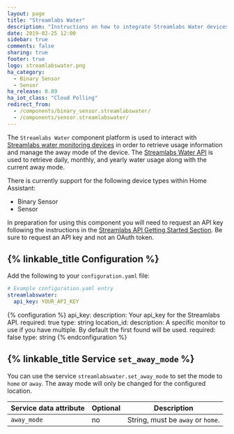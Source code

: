 ```yaml
---
layout: page
title: "Streamlabs Water"
description: "Instructions on how to integrate Streamlabs Water devices with Home Assistant."
date: 2019-02-25 12:00
sidebar: true
comments: false
sharing: true
footer: true
logo: streamlabswater.png
ha_category:
  - Binary Sensor
  - Sensor
ha_release: 0.89
ha_iot_class: "Cloud Polling"
redirect_from:
  - /components/binary_sensor.streamlabswater/
  - /components/sensor.streamlabswater/
---
```


The `Streamlabs Water` component platform is used to interact with [Streamlabs water monitoring devices](https://www.streamlabswater.com/) in order to retrieve usage information and manage the away mode of the device. The [Streamlabs Water API](https://developer.streamlabswater.com) is used to retrieve daily, monthly, and yearly water usage along with the current away mode.

There is currently support for the following device types within Home Assistant:

- Binary Sensor
- Sensor

In preparation for using this component you will need to request an API key following the instructions in the [Streamlabs API Getting Started Section](https://developer.streamlabswater.com/docs/getting-started.html). Be sure to request an API key and not an OAuth token.

## {% linkable_title Configuration %}

Add the following to your `configuration.yaml` file:

```yaml
# Example configuration.yaml entry
streamlabswater:
  api_key: YOUR_API_KEY
```

{% configuration %}
api_key:
  description: Your api_key for the Streamlabs API.
  required: true
  type: string
location_id:
  description: A specific monitor to use if you have multiple. By default the first found will be used.
  required: false
  type: string
{% endconfiguration %}

## {% linkable_title Service `set_away_mode` %}

You can use the service `streamlabswater.set_away_mode` to set the mode to `home` or `away`. The away mode will only be changed for the configured location.

| Service data attribute | Optional | Description |
| ---------------------- | -------- | ----------- |
| `away_mode` | no | String, must be `away` or `home`.